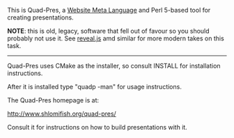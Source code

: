 This is Quad-Pres, a
[Website Meta Language](http://www.shlomifish.org/open-source/projects/website-meta-language/)
and Perl 5-based tool for creating presentations.

**NOTE**: this is old, legacy, software that fell out of favour so you should
probably not use it. See [reveal.js](https://github.com/hakimel/reveal.js/)
amd similar for more modern takes on this task.

---------------

Quad-Pres uses CMake as the installer, so consult INSTALL for installation
instructions.

After it is installed type "quadp -man" for usage instructions.

The Quad-Pres homepage is at:

http://www.shlomifish.org/quad-pres/

Consult it for instructions on how to build presentations with it.
